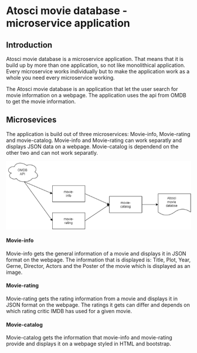 # Atosci movie database - microservice application

## Introduction
Atosci movie database is a microservice application. That means that it is build up by more than one application, so not like monolithical application.
Every microservice works individually but to make the application work as a whole you need every microservice working.

The Atosci movie database is an application that let the user search for movie information on a webpage. The application uses the api from OMDB to get the movie information.

## Microsevices

The application is build out of three microservices: Movie-info, Movie-rating and movie-catalog.
Movie-info and Movie-rating can work separatly and displays JSON data on a webpage. Movie-catalog is dependend on the other two and can not work separatly.

[image]: Microservices.png

![microservices][image]


#### Movie-info

Movie-info gets the general information of a movie and displays it in JSON format on the webpage.
The information that is displayed is: Title, Plot, Year, Gerne, Director, Actors and the Poster of the movie which is displayed as an image.

#### Movie-rating

Movie-rating gets the rating information from a movie and displays it in JSON format on the webpage.
The ratings it gets can differ and depends on which rating critic IMDB has used for a given movie.


#### Movie-catalog

Movie-catalog gets the information that movie-info and movie-rating provide and displays it on a webpage styled in HTML and bootstrap.
